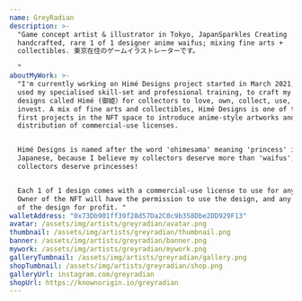 ```yaml
---
name: GreyRadian
description: >-
  "Game concept artist & illustrator in Tokyo, JapanSparkles Creating
  handcrafted, rare 1 of 1 designer anime waifus; mixing fine arts +
  collectibles. 東京在住のゲームイラストレーターです。

  "
aboutMyWork: >-
  "I'm currently working on Himé Designs project started in March 2021, where I
  used my specialised skill-set and professional training, to craft my character
  designs called Himé (御姫）for collectors to love, own, collect, use, resell or
  invest. A mix of fine arts and collectibles, Himé Designs is one of the very
  first projects in the NFT space to introduce anime-style artworks and
  distribution of commercial-use licenses.


  Himé Designs is named after the word 'ohimesama' meaning 'princess' in
  Japanese, because I believe my collectors deserve more than 'waifus'; my
  collectors deserve princesses!


  Each 1 of 1 design comes with a commercial-use license to use for anything.
  Owner of the NFT will have the permission to use the design, and any iteration
  of the design for profit. "
walletAddress: "0x73Db901ff39f28d57Da2C0c9b358Dbe2DD929F13"
avatar: /assets/img/artists/greyradian/avatar.png
thumbnail: /assets/img/artists/greyradian/thumbnail.png
banner: /assets/img/artists/greyradian/banner.png
mywork: /assets/img/artists/greyradian/mywork.png
galleryTumbnail: /assets/img/artists/greyradian/gallery.png
shopTumbnail: /assets/img/artists/greyradian/shop.png
galleryUrl: instagram.com/greyradian
shopUrl: https://knownorigin.io/greyradian
---
```

